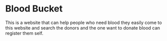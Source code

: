 # Blood Bucket
 This is a website that can help people who need blood they easily come to this website and search the donors and the one want to donate blood can register them self.
